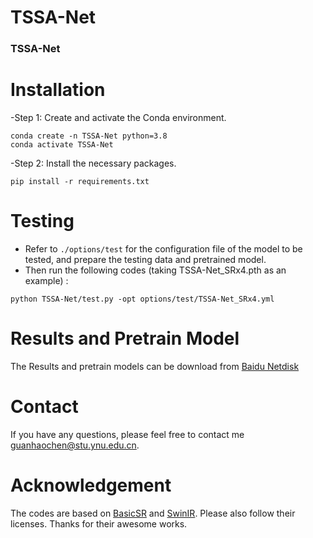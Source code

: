 # TSSA-Net
### TSSA-Net
# Installation
-Step 1: Create and activate the Conda environment.
```
conda create -n TSSA-Net python=3.8
conda activate TSSA-Net
```
-Step 2: Install the necessary packages.
```
pip install -r requirements.txt
```
# Testing
- Refer to `./options/test` for the configuration file of the model to be tested, and prepare the testing data and pretrained model.    
- Then run the following codes (taking TSSA-Net_SRx4.pth as an example) :
```
python TSSA-Net/test.py -opt options/test/TSSA-Net_SRx4.yml
```
# Results and Pretrain Model
The Results and pretrain models can be download from [Baidu Netdisk](https://pan.baidu.com/s/1hF5-HjYK9H0xHS41qhO9Fw) 
# Contact
If you have any questions, please feel free to contact me guanhaochen@stu.ynu.edu.cn.
# Acknowledgement
The codes are based on [BasicSR](https://github.com/XPixelGroup/BasicSR/tree/master) and [SwinIR](https://github.com/JingyunLiang/SwinIR). Please also follow their licenses. Thanks for their awesome works.
